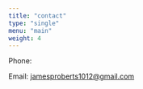 ```yaml
---
title: "contact"
type: "single"
menu: "main"
weight: 4
---
```


Phone: 

Email: [jamesproberts1012@gmail.com](mailto:jamesproberts1012+site@gmail.com)